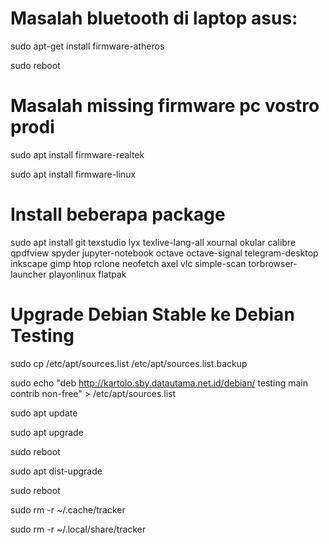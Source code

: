 # Masalah bluetooth di laptop asus:

sudo apt-get install firmware-atheros

sudo reboot

# Masalah missing firmware pc vostro prodi

sudo apt install firmware-realtek

sudo apt install firmware-linux

# Install beberapa package 

sudo apt install git texstudio lyx texlive-lang-all xournal okular calibre qpdfview spyder jupyter-notebook octave octave-signal telegram-desktop inkscape gimp htop rclone neofetch axel vlc simple-scan torbrowser-launcher playonlinux flatpak

# Upgrade Debian Stable ke Debian Testing

sudo cp /etc/apt/sources.list /etc/apt/sources.list.backup

sudo echo "deb http://kartolo.sby.datautama.net.id/debian/ testing main contrib non-free" > /etc/apt/sources.list

sudo apt update

sudo apt upgrade

sudo reboot

sudo apt dist-upgrade

sudo reboot

sudo rm -r ~/.cache/tracker

sudo rm -r ~/.local/share/tracker
